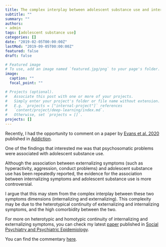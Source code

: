 ```yaml
---
title: The complex interplay between adolescent substance use and internalizing and externalizing symptoms
subtitle: ""
summary: ""
authors:
- admin
tags: [adolescent substance use]
categories: []
date: "2019-02-05T00:00:00Z"
lastMod: "2019-09-05T00:00:00Z"
featured: false
draft: false

# Featured image
# To use, add an image named `featured.jpg/png` to your page's folder. 
image:
  caption: ""
  focal_point: ""

# Projects (optional).
#   Associate this post with one or more of your projects.
#   Simply enter your project's folder or file name without extension.
#   E.g. `projects = ["internal-project"]` references 
#   `content/project/deep-learning/index.md`.
#   Otherwise, set `projects = []`.
projects: []
---
```


Recently, I had the opportunity to comment on a paper by [Evans et al. 2020]( https://onlinelibrary.wiley.com/doi/abs/10.1111/add.15040) published in [Addiction]( https://onlinelibrary.wiley.com/journal/13600443). 

One of the findings that interested me was that psychosomatic problems were associated with adolescent substance use. 

Although the association between externalizing symptoms (such as hyperactivity, aggression, conduct problems) and adolescent substance use has been repeatedly reported, the evidence for the association between internalizing symptoms and adolescent substance use is more controversial.

I argue that this may stem from the complex interplay between these two symptoms dimensions (internalizing and externalizing). This complexity may be due to the heterotypical continuity of externalizing and internalizing symptoms, and the high comorbidity between the two.

For more on heterotypic and homotypic continuity of internalizing and externalizing symptoms, you can check my latest [paper](https://link.springer.com/article/10.1007/s00127-020-01903-y)  published in [Social Psychiatry and Psychiatric Epidemiology](https://www.springer.com/journal/127).

You can find the commentary [here](https://onlinelibrary.wiley.com/doi/full/10.1111/add.15171).


